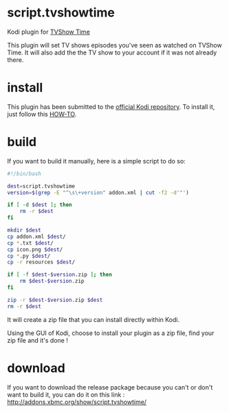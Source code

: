 script.tvshowtime
=================

Kodi plugin for [TVShow Time](http://www.tvshowtime.com)

This plugin will set TV shows episodes you've seen as watched on TVShow Time.
It will also add the the TV show to your account if it was not already there.

install
=======

This plugin has been submitted to the [official Kodi repository](http://addons.xbmc.org/show/script.tvshowtime/). 
To install it, just follow this [HOW-TO](http://kodi.wiki/view/HOW-TO:Install_add-ons).

build
=====

If you want to build it manually, here is a simple script to do so:
```sh
#!/bin/bash

dest=script.tvshowtime
version=$(grep -E "^\s\+version" addon.xml | cut -f2 -d'"')

if [ -d $dest ]; then
    rm -r $dest
fi

mkdir $dest
cp addon.xml $dest/
cp *.txt $dest/
cp icon.png $dest/
cp *.py $dest/
cp -r resources $dest/

if [ -f $dest-$version.zip ]; then
    rm $dest-$version.zip
fi

zip -r $dest-$version.zip $dest
rm -r $dest
````
It will create a zip file that you can install directly within Kodi.

Using the GUI of Kodi, choose to install your plugin as a zip file, find your
zip file and it's done !

download
========

If you want to download the release package because you can't or don't want to build it, you can do it on this link :
http://addons.xbmc.org/show/script.tvshowtime/

